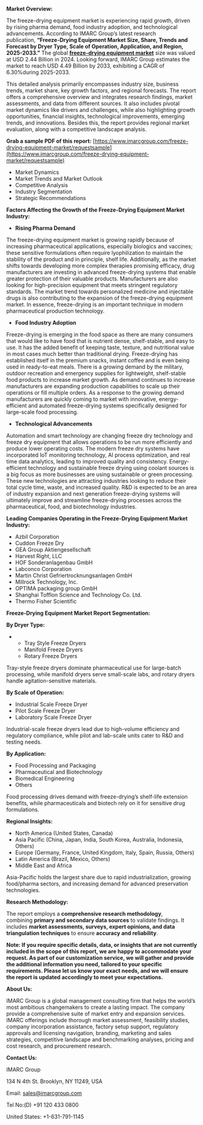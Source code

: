 **Market Overview:**

The freeze-drying equipment market is experiencing rapid growth, driven by rising pharma demand, food industry adoption, and technological advancements. According to IMARC Group’s latest research publication, **“Freeze-Drying Equipment Market Size, Share, Trends and Forecast by Dryer Type, Scale of Operation, Application, and Region, 2025-2033.”** The global **[freeze-drying equipment market](https://www.imarcgroup.com/freeze-drying-equipment-market)** size was valued at USD 2.44 Billion in 2024. Looking forward, IMARC Group estimates the market to reach USD 4.49 Billion by 2033, exhibiting a CAGR of 6.30%during 2025-2033.

This detailed analysis primarily encompasses industry size, business trends, market share, key growth factors, and regional forecasts. The report offers a comprehensive overview and integrates research findings, market assessments, and data from different sources. It also includes pivotal market dynamics like drivers and challenges, while also highlighting growth opportunities, financial insights, technological improvements, emerging trends, and innovations. Besides this, the report provides regional market evaluation, along with a competitive landscape analysis.

**Grab a sample PDF of this report:** [https://www.imarcgroup.com/freeze-drying-equipment-market/requestsample](https://www.imarcgroup.com/freeze-drying-equipment-market/requestsample)

*   Market Dynamics
*   Market Trends and Market Outlook
*   Competitive Analysis
*   Industry Segmentation
*   Strategic Recommendations

**Factors Affecting the Growth of the Freeze-Drying Equipment Market Industry:**

*   **Rising Pharma Demand**

The freeze-drying equipment market is growing rapidly because of increasing pharmaceutical applications, especially biologics and vaccines; these sensitive formulations often require lyophilization to maintain the stability of the product and in principle, shelf life. Additionally, as the market shifts towards developing more complex therapies promising efficacy, drug manufacturers are investing in advanced freeze-drying systems that enable greater protection of their valuable products. Manufacturers are also looking for high-precision equipment that meets stringent regulatory standards. The market trend towards personalized medicine and injectable drugs is also contributing to the expansion of the freeze-drying equipment market. In essence, freeze-drying is an important technique in modern pharmaceutical production technology.

*   **Food Industry Adoption**

Freeze-drying is emerging in the food space as there are many consumers that would like to have food that is nutrient dense, shelf-stable, and easy to use. It has the added benefit of keeping taste, texture, and nutritional value in most cases much better than traditional drying. Freeze-drying has established itself in the premium snacks, instant coffee and is even being used in ready-to-eat meals. There is a growing demand by the military, outdoor recreation and emergency supplies for lightweight, shelf-stable food products to increase market growth. As demand continues to increase manufacturers are expanding production capabilities to scale up their operations or fill multiple orders. As a response to the growing demand manufacturers are quickly coming to market with innovative, energy-efficient and automated freeze-drying systems specifically designed for large-scale food processing.

*   **Technological Advancements**

Automation and smart technology are changing freeze dry technology and freeze dry equipment that allows operations to be run more efficiently and produce lower operating costs. The modern freeze dry systems have incorporated IoT monitoring technology, AI process optimization, and real time data analytics, leading to improved quality and consistency. Energy-efficient technology and sustainable freeze drying using coolant sources is a big focus as more businesses are using sustainable or green processing. These new technologies are attracting industries looking to reduce their total cycle time, waste, and increased quality. R&D is expected to be an area of industry expansion and next generation freeze-drying systems will ultimately improve and streamline freeze-drying processes across the pharmaceutical, food, and biotechnology industries.

**Leading Companies Operating in the Freeze-Drying Equipment Market Industry:**

*   Azbil Corporation
*   Cuddon Freeze Dry
*   GEA Group Aktiengesellschaft
*   Harvest Right, LLC
*   HOF Sonderanlagenbau GmbH
*   Labconco Corporation
*   Martin Christ Gefriertrocknungsanlagen GmbH
*   Millrock Technology, Inc.
*   OPTIMA packaging group GmbH
*   Shanghai Tofflon Science and Technology Co. Ltd.
*   Thermo Fisher Scientific

**Freeze-Drying Equipment Market Report Segmentation:**

**By Dryer Type:**

*     
    *   Tray Style Freeze Dryers
    *   Manifold Freeze Dryers
    *   Rotary Freeze Dryers

Tray-style freeze dryers dominate pharmaceutical use for large-batch processing, while manifold dryers serve small-scale labs, and rotary dryers handle agitation-sensitive materials.

**By Scale of Operation:**

*   Industrial Scale Freeze Dryer
*   Pilot Scale Freeze Dryer
*   Laboratory Scale Freeze Dryer

Industrial-scale freeze dryers lead due to high-volume efficiency and regulatory compliance, while pilot and lab-scale units cater to R&D and testing needs.

**By Application:**

*   Food Processing and Packaging
*   Pharmaceutical and Biotechnology
*   Biomedical Engineering
*   Others

Food processing drives demand with freeze-drying’s shelf-life extension benefits, while pharmaceuticals and biotech rely on it for sensitive drug formulations.

**Regional Insights:**

*   North America (United States, Canada)
*   Asia Pacific (China, Japan, India, South Korea, Australia, Indonesia, Others)
*   Europe (Germany, France, United Kingdom, Italy, Spain, Russia, Others)
*   Latin America (Brazil, Mexico, Others)
*   Middle East and Africa

Asia-Pacific holds the largest share due to rapid industrialization, growing food/pharma sectors, and increasing demand for advanced preservation technologies.

**Research Methodology:**

The report employs a **comprehensive research methodology**, combining **primary and secondary data sources** to validate findings. It includes **market assessments, surveys, expert opinions, and data triangulation techniques** to ensure **accuracy and reliability**.

**Note: If you require specific details, data, or insights that are not currently included in the scope of this report, we are happy to accommodate your request. As part of our customization service, we will gather and provide the additional information you need, tailored to your specific requirements. Please let us know your exact needs, and we will ensure the report is updated accordingly to meet your expectations.**

**About Us:**

IMARC Group is a global management consulting firm that helps the world’s most ambitious changemakers to create a lasting impact. The company provide a comprehensive suite of market entry and expansion services. IMARC offerings include thorough market assessment, feasibility studies, company incorporation assistance, factory setup support, regulatory approvals and licensing navigation, branding, marketing and sales strategies, competitive landscape and benchmarking analyses, pricing and cost research, and procurement research.

**Contact Us:**

IMARC Group

134 N 4th St. Brooklyn, NY 11249, USA

Email: [sales@imarcgroup.com](mailto:sales@imarcgroup.com)

Tel No:(D) +91 120 433 0800

United States: +1-631-791-1145
